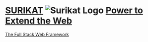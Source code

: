 # [SURIKAT](http://wildsurikat.com) ![Surikat Logo](http://wildsurikat.com/img/surikat.png) [Power to Extend the Web](http://wildsurikat.com)

[The Full Stack Web Framework](http://wildsurikat.com)
